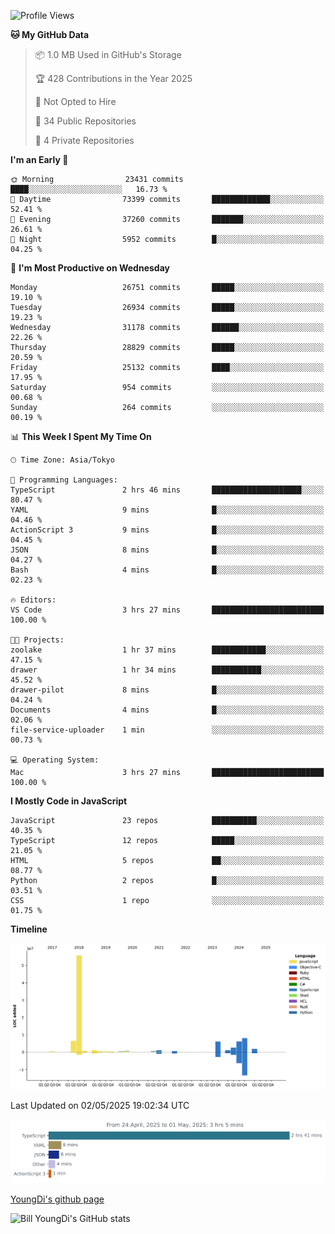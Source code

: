 <!--START_SECTION:waka-->
![Profile Views](http://img.shields.io/badge/Profile%20Views-0-blue)

**🐱 My GitHub Data** 

> 📦 1.0 MB Used in GitHub's Storage 
 > 
> 🏆 428 Contributions in the Year 2025
 > 
> 🚫 Not Opted to Hire
 > 
> 📜 34 Public Repositories 
 > 
> 🔑 4 Private Repositories 
 > 
**I'm an Early 🐤** 

```text
🌞 Morning                23431 commits       ████░░░░░░░░░░░░░░░░░░░░░   16.73 % 
🌆 Daytime                73399 commits       █████████████░░░░░░░░░░░░   52.41 % 
🌃 Evening                37260 commits       ███████░░░░░░░░░░░░░░░░░░   26.61 % 
🌙 Night                  5952 commits        █░░░░░░░░░░░░░░░░░░░░░░░░   04.25 % 
```
📅 **I'm Most Productive on Wednesday** 

```text
Monday                   26751 commits       █████░░░░░░░░░░░░░░░░░░░░   19.10 % 
Tuesday                  26934 commits       █████░░░░░░░░░░░░░░░░░░░░   19.23 % 
Wednesday                31178 commits       ██████░░░░░░░░░░░░░░░░░░░   22.26 % 
Thursday                 28829 commits       █████░░░░░░░░░░░░░░░░░░░░   20.59 % 
Friday                   25132 commits       ████░░░░░░░░░░░░░░░░░░░░░   17.95 % 
Saturday                 954 commits         ░░░░░░░░░░░░░░░░░░░░░░░░░   00.68 % 
Sunday                   264 commits         ░░░░░░░░░░░░░░░░░░░░░░░░░   00.19 % 
```


📊 **This Week I Spent My Time On** 

```text
🕑︎ Time Zone: Asia/Tokyo

💬 Programming Languages: 
TypeScript               2 hrs 46 mins       ████████████████████░░░░░   80.47 % 
YAML                     9 mins              █░░░░░░░░░░░░░░░░░░░░░░░░   04.46 % 
ActionScript 3           9 mins              █░░░░░░░░░░░░░░░░░░░░░░░░   04.45 % 
JSON                     8 mins              █░░░░░░░░░░░░░░░░░░░░░░░░   04.27 % 
Bash                     4 mins              █░░░░░░░░░░░░░░░░░░░░░░░░   02.23 % 

🔥 Editors: 
VS Code                  3 hrs 27 mins       █████████████████████████   100.00 % 

🐱‍💻 Projects: 
zoolake                  1 hr 37 mins        ████████████░░░░░░░░░░░░░   47.15 % 
drawer                   1 hr 34 mins        ███████████░░░░░░░░░░░░░░   45.52 % 
drawer-pilot             8 mins              █░░░░░░░░░░░░░░░░░░░░░░░░   04.24 % 
Documents                4 mins              █░░░░░░░░░░░░░░░░░░░░░░░░   02.06 % 
file-service-uploader    1 min               ░░░░░░░░░░░░░░░░░░░░░░░░░   00.73 % 

💻 Operating System: 
Mac                      3 hrs 27 mins       █████████████████████████   100.00 % 
```

**I Mostly Code in JavaScript** 

```text
JavaScript               23 repos            ██████████░░░░░░░░░░░░░░░   40.35 % 
TypeScript               12 repos            █████░░░░░░░░░░░░░░░░░░░░   21.05 % 
HTML                     5 repos             ██░░░░░░░░░░░░░░░░░░░░░░░   08.77 % 
Python                   2 repos             █░░░░░░░░░░░░░░░░░░░░░░░░   03.51 % 
CSS                      1 repo              ░░░░░░░░░░░░░░░░░░░░░░░░░   01.75 % 
```



**Timeline**

![Lines of Code chart](https://raw.githubusercontent.com/Youngdi/Youngdi/master/assets/bar_graph.png)


 Last Updated on 02/05/2025 19:02:34 UTC
<!--END_SECTION:waka-->

![wakatime](./images/stat.svg)

[YoungDi's github page](https://youngdi.github.io)

![Bill YoungDi's GitHub stats](https://github-readme-stats.vercel.app/api?username=youngdi&count_private=true&show_icons=true)
